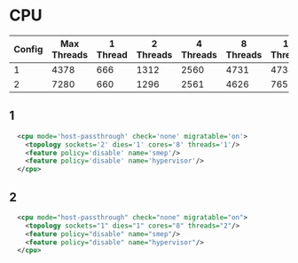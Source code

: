 # CPU

| Config |  Max Threads | 1 Thread | 2 Threads | 4 Threads | 8 Threads | 16 Threads |
|--------|--------------|----------|-----------|-----------|-----------|------------|
|  1     |  4378        | 666      | 1312      | 2560      | 4731      | 4734       |
|  2     |  7280        | 660      | 1296      | 2561      | 4626      | 7656       |


## 1
```xml
  <cpu mode='host-passthrough' check='none' migratable='on'>
    <topology sockets='2' dies='1' cores='8' threads='1'/>
    <feature policy='disable' name='smep'/>
    <feature policy='disable' name='hypervisor'/>
  </cpu>
```
## 2
```xml
  <cpu mode="host-passthrough" check="none" migratable="on">
    <topology sockets="1" dies="1" cores="8" threads="2"/>
    <feature policy="disable" name="smep"/>
    <feature policy="disable" name="hypervisor"/>
  </cpu>
```
